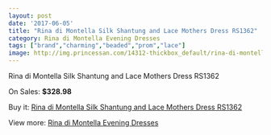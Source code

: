 ```yaml
---
layout: post
date: '2017-06-05'
title: "Rina di Montella Silk Shantung and Lace Mothers Dress RS1362"
category: Rina di Montella Evening Dresses
tags: ["brand","charming","beaded","prom","lace"]
image: http://img.princessan.com/14312-thickbox_default/rina-di-montella-silk-shantung-and-lace-mothers-dress-rs1362.jpg
---
```

Rina di Montella Silk Shantung and Lace Mothers Dress RS1362

On Sales: **$328.98**
<a href="https://www.princessan.com/en/rina-di-montella-evening-dresses/6699-rina-di-montella-silk-shantung-and-lace-mothers-dress-rs1362.html"><amp-img layout="responsive" width="600" height="600" src="//img.princessan.com/14312-thickbox_default/rina-di-montella-silk-shantung-and-lace-mothers-dress-rs1362.jpg" alt="Rina di Montella Silk Shantung and Lace Mothers Dress RS1362 0" /></a>
<a href="https://www.princessan.com/en/rina-di-montella-evening-dresses/6699-rina-di-montella-silk-shantung-and-lace-mothers-dress-rs1362.html"><amp-img layout="responsive" width="600" height="600" src="//img.princessan.com/14314-thickbox_default/rina-di-montella-silk-shantung-and-lace-mothers-dress-rs1362.jpg" alt="Rina di Montella Silk Shantung and Lace Mothers Dress RS1362 1" /></a>
<a href="https://www.princessan.com/en/rina-di-montella-evening-dresses/6699-rina-di-montella-silk-shantung-and-lace-mothers-dress-rs1362.html"><amp-img layout="responsive" width="600" height="600" src="//img.princessan.com/14313-thickbox_default/rina-di-montella-silk-shantung-and-lace-mothers-dress-rs1362.jpg" alt="Rina di Montella Silk Shantung and Lace Mothers Dress RS1362 2" /></a>

Buy it: [Rina di Montella Silk Shantung and Lace Mothers Dress RS1362](https://www.princessan.com/en/rina-di-montella-evening-dresses/6699-rina-di-montella-silk-shantung-and-lace-mothers-dress-rs1362.html "Rina di Montella Silk Shantung and Lace Mothers Dress RS1362")

View more: [Rina di Montella Evening Dresses](https://www.princessan.com/en/53-rina-di-montella-evening-dresses "Rina di Montella Evening Dresses")